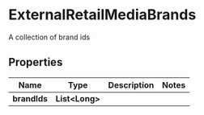 

# ExternalRetailMediaBrands

A collection of brand ids

## Properties

| Name | Type | Description | Notes |
|------------ | ------------- | ------------- | -------------|
|**brandIds** | **List&lt;Long&gt;** |  |  |




